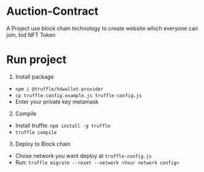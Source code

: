 # Auction-Contract

A Project use block chain technology to create website which everyone can join, bid NFT Token

# Run project

1. Install package
  - `npm i @truffle/hdwallet-provider`
  - `cp truffle-config.example.js truffle-config.js`
  - Enter your private key metamask 

2. Compile
  - Install truffle: `npm install -g truffle`
  - `truffle compile`

3. Deploy to Block chain
  - Chose network you want deploy at `truffle-config.js`
  - Run: `truffle migrate --reset --network <Your network config>` 

